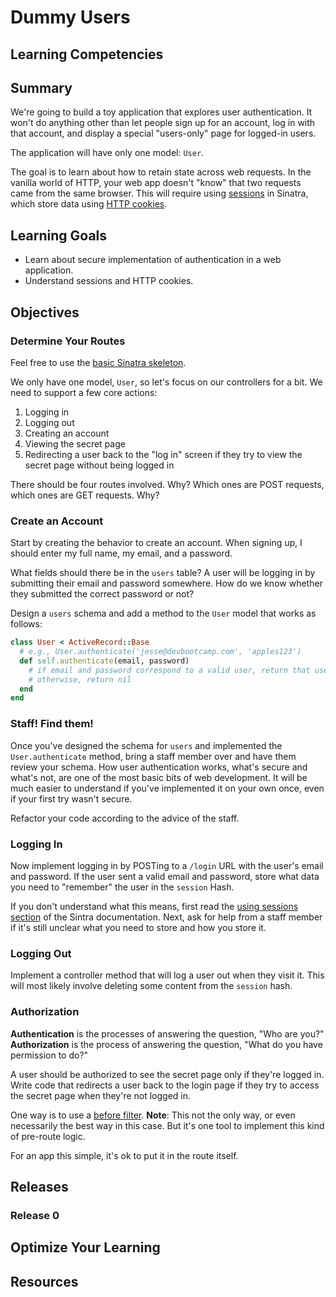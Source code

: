 # Dummy Users

## Learning Competencies

## Summary

 We're going to build a toy application that explores user authentication.  It won't do anything other than let people sign up for an account, log in with that account, and display a special "users-only" page for logged-in users.

The application will have only one model: `User`.

The goal is to learn about how to retain state across web requests.  In the vanilla world of HTTP, your web app doesn't "know" that two requests came from the same browser.  This will require using [sessions](http://www.sinatrarb.com/faq.html#sessions) in Sinatra, which store data using [HTTP cookies](http://en.wikipedia.org/wiki/HTTP_cookie).

## Learning Goals

- Learn about secure implementation of authentication in a web application.
- Understand sessions and HTTP cookies.

## Objectives

### Determine Your Routes

Feel free to use the [basic Sinatra skeleton](http://cl.ly/2n3D2V0R0L2f).

We only have one model, `User`, so let's focus on our controllers for a bit.  We need to support a few core actions:

1. Logging in
2. Logging out
3. Creating an account
4. Viewing the secret page
5. Redirecting a user back to the "log in" screen if they try to view the secret page without being logged in

There should be four routes involved.  Why?  Which ones are POST requests, which ones are GET requests.  Why?

### Create an Account

Start by creating the behavior to create an account.  When signing up, I should enter my full name, my email, and a password.

What fields should there be in the `users` table?  A user will be logging in by submitting their email and password somewhere.  How do we know whether they submitted the correct password or not?

Design a `users` schema and add a method to the `User` model that works as follows:

```ruby
class User < ActiveRecord::Base
  # e.g., User.authenticate('jesse@devbootcamp.com', 'apples123')
  def self.authenticate(email, password)
    # if email and password correspond to a valid user, return that user
    # otherwise, return nil
  end
end
```

### Staff!  Find them!

Once you've designed the schema for `users` and implemented the `User.authenticate` method, bring a staff member over and have them review your schema.  How user authentication works, what's secure and what's not, are one of the most basic bits of web development.  It will be much easier to understand if you've implemented it on your own once, even if your first try wasn't secure.

Refactor your code according to the advice of the staff.

### Logging In

Now implement logging in by POSTing to a `/login` URL with the user's email and password.  If the user sent a valid email and password, store what data you need to "remember" the user in the `session` Hash.

If you don't understand what this means, first read the [using sessions section](http://www.sinatrarb.com/intro#Using%20Sessions) of the Sintra documentation.  Next, ask for help from a staff member if it's still unclear what you need to store and how you store it.

### Logging Out

Implement a controller method that will log a user out when they visit it.  This will most likely involve deleting some content from the `session` hash.

### Authorization

**Authentication** is the processes of answering the question, "Who are you?"  **Authorization** is the process of answering the question, "What do you have permission to do?"

A user should be authorized to see the secret page only if they're logged in.  Write code that redirects a user back to the login page if they try to access the secret page when they're not logged in.

One way is to use a [before filter](http://www.sinatrarb.com/intro#Filters).  **Note**: This not the only way, or even necessarily the best way in this case.  But it's one tool to implement this kind of pre-route logic.

For an app this simple, it's ok to put it in the route itself.

## Releases
### Release 0

## Optimize Your Learning

## Resources
